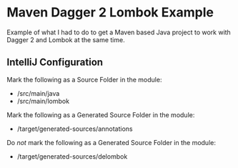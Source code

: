 # Maven Dagger 2 Lombok Example

Example of what I had to do to get a Maven based Java project to work with Dagger 2 and Lombok at the same time.

## IntelliJ Configuration

Mark the following as a Source Folder in the module:

* /src/main/java
* /src/main/lombok

Mark the following as a Generated Source Folder in the module:

* /target/generated-sources/annotations

Do *not* mark the following as a Generated Source Folder in the module:

* /target/generated-sources/delombok
